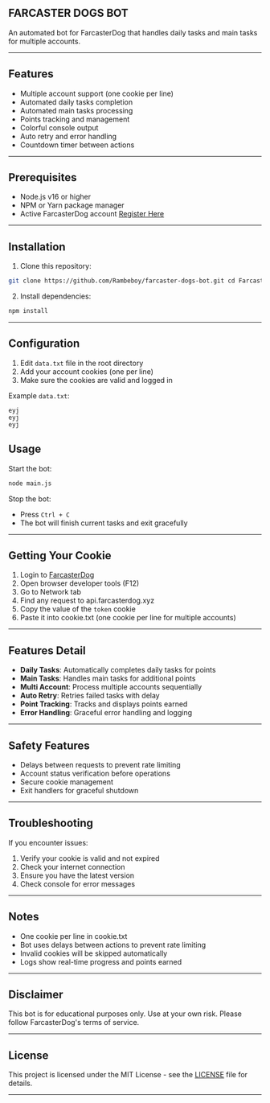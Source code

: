## FARCASTER DOGS BOT

An automated bot for FarcasterDog that handles daily tasks and main tasks for multiple accounts.

---

## Features

- Multiple account support (one cookie per line)
- Automated daily tasks completion
- Automated main tasks processing
- Points tracking and management
- Colorful console output
- Auto retry and error handling
- Countdown timer between actions

---

## Prerequisites

- Node.js v16 or higher
- NPM or Yarn package manager
- Active FarcasterDog account [Register Here](https://farcasterdog.xyz)

---

## Installation

1. Clone this repository:

```bash
git clone https://github.com/Rambeboy/farcaster-dogs-bot.git cd FarcasterDog-BOT
```

2. Install dependencies:

```bash
npm install
```

---

## Configuration

1. Edit `data.txt` file in the root directory
2. Add your account cookies (one per line)
3. Make sure the cookies are valid and logged in

Example `data.txt`:

```
eyj
eyj
eyj
```

## Usage

Start the bot:

```bash
node main.js
```

Stop the bot:

- Press `Ctrl + C`
- The bot will finish current tasks and exit gracefully

---

## Getting Your Cookie

1. Login to [FarcasterDog](https://farcasterdog.xyz/referral)
2. Open browser developer tools (F12)
3. Go to Network tab
4. Find any request to api.farcasterdog.xyz
5. Copy the value of the `token` cookie
6. Paste it into cookie.txt (one cookie per line for multiple accounts)

---

## Features Detail

- **Daily Tasks**: Automatically completes daily tasks for points
- **Main Tasks**: Handles main tasks for additional points
- **Multi Account**: Process multiple accounts sequentially
- **Auto Retry**: Retries failed tasks with delay
- **Point Tracking**: Tracks and displays points earned
- **Error Handling**: Graceful error handling and logging

---

## Safety Features

- Delays between requests to prevent rate limiting
- Account status verification before operations
- Secure cookie management
- Exit handlers for graceful shutdown

---

## Troubleshooting

If you encounter issues:

1. Verify your cookie is valid and not expired
2. Check your internet connection
3. Ensure you have the latest version
4. Check console for error messages

---

## Notes

- One cookie per line in cookie.txt
- Bot uses delays between actions to prevent rate limiting
- Invalid cookies will be skipped automatically
- Logs show real-time progress and points earned

---

## Disclaimer

This bot is for educational purposes only. Use at your own risk. Please follow FarcasterDog's terms of service.

---

## License

This project is licensed under the MIT License - see the [LICENSE](LICENSE) file for details.

---